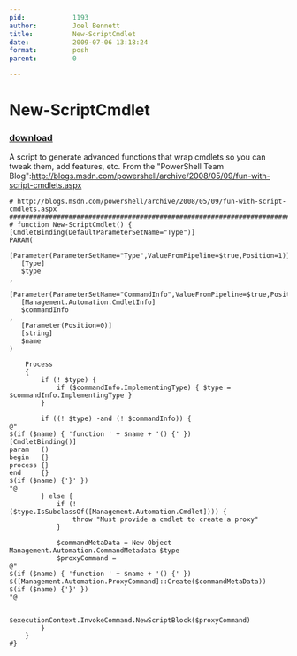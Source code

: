```yaml
---
pid:            1193
author:         Joel Bennett
title:          New-ScriptCmdlet
date:           2009-07-06 13:18:24
format:         posh
parent:         0

---
```


# New-ScriptCmdlet

### [download](Scripts\1193.ps1)

A script to generate advanced functions that wrap cmdlets so you can tweak them, add features, etc. From the "PowerShell Team Blog":http://blogs.msdn.com/powershell/archive/2008/05/09/fun-with-script-cmdlets.aspx

```posh
# http://blogs.msdn.com/powershell/archive/2008/05/09/fun-with-script-cmdlets.aspx
########################################################################################
# function New-ScriptCmdlet() {
[CmdletBinding(DefaultParameterSetName="Type")]
PARAM(
   [Parameter(ParameterSetName="Type",ValueFromPipeline=$true,Position=1)]
   [Type]
   $type
,
   [Parameter(ParameterSetName="CommandInfo",ValueFromPipeline=$true,Position=1)]
   [Management.Automation.CmdletInfo]
   $commandInfo
,
   [Parameter(Position=0)]
   [string]
   $name
)

    Process
    {
        if (! $type) {
            if ($commandInfo.ImplementingType) { $type = $commandInfo.ImplementingType }
        }

        if ((! $type) -and (! $commandInfo)) {
@"
$(if ($name) { 'function ' + $name + '() {' })
[CmdletBinding()]
param   ()
begin   {}
process {}
end     {}
$(if ($name) {'}' })
"@
        } else {
            if (! ($type.IsSubclassOf([Management.Automation.Cmdlet]))) {
                throw "Must provide a cmdlet to create a proxy"
            }

            $commandMetaData = New-Object Management.Automation.CommandMetadata $type
            $proxyCommand =
@"
$(if ($name) { 'function ' + $name + '() {' })
$([Management.Automation.ProxyCommand]::Create($commandMetaData))
$(if ($name) {'}' })
"@

            $executionContext.InvokeCommand.NewScriptBlock($proxyCommand)
        }
    }
#}
```
